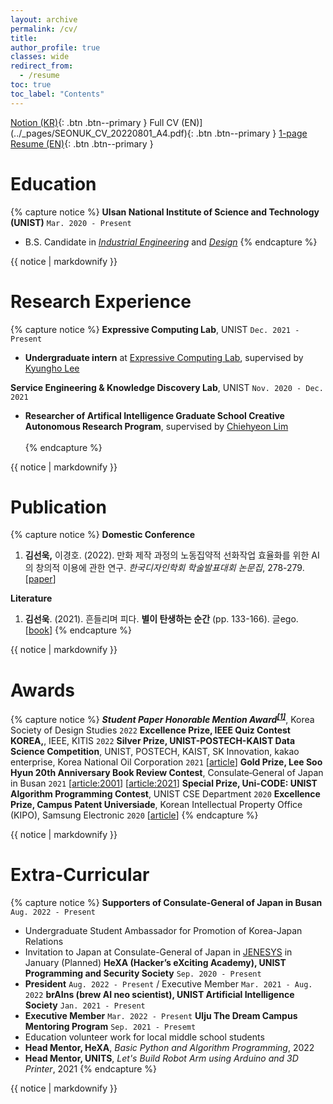 ```yaml
---
layout: archive
permalink: /cv/
title: 
author_profile: true
classes: wide
redirect_from:
  - /resume
toc: true
toc_label: "Contents"
---
```

<a href="notion" class="btn--primary"></a>
<i class='fas fa-download'></i>[Notion (KR)](https://5eonukkim.notion.site/){: .btn .btn--primary }
<a href="CV" class="btn--primary"></a>
<i class='fas fa-download'></i>Full CV (EN)](../_pages/SEONUK_CV_20220801_A4.pdf){: .btn .btn--primary }
<a href="Resume" class="btn--primary"></a>
<i class='fas fa-download'></i>[1-page Resume (EN)](../_pages/SEONUK_Resume_20220801_A4.pdf){: .btn .btn--primary }

Education
======
{% capture notice %}
__Ulsan National Institute of Science and Technology (UNIST)__ `Mar. 2020 - Present`
  * B.S. Candidate in *[Industrial Engineering](https://ie.unist.ac.kr/eng/)* and *[Design](https://design.unist.ac.kr/)*
{% endcapture %}
<div class="notice--primary">{{ notice | markdownify }}</div>

Research Experience
======
{% capture notice %}
__Expressive Computing Lab__, UNIST `Dec. 2021 - Present`
  * __Undergraduate intern__ at [Expressive Computing Lab](https://www.klee141.com/), supervised by [Kyungho Lee](https://research.unist.ac.kr/post-research/%EC%9D%B4%EA%B2%BD%ED%98%B8-expc-lab/?eng)

__Service Engineering & Knowledge Discovery Lab__, UNIST `Nov. 2020 - Dec. 2021`
  * __Researcher of Artifical Intelligence Graduate School Creative Autonomous Research Program__, supervised by [Chiehyeon Lim](https://research.unist.ac.kr/post-research/%ec%9e%84%ec%b9%98%ed%98%84_service-engineering-knowledge-discovery/?eng)<br><br>
{% endcapture %}
<div class="notice--primary">{{ notice | markdownify }}</div>

Publication
======
{% capture notice %}
__Domestic Conference__
  1. **김선욱,** 이경호. (2022). 만화 제작 과정의 노동집약적 선화작업 효율화를 위한 AI의 창의적 이용에 관한 연구.
*한국디자인학회 학술발표대회 논문집*, 278-279. [[paper](https://www.dbpia.co.kr/journal/articleDetail?nodeId=NODE11073042)] <a name="DC1"></a>

__Literature__
  1. **김선욱**. (2021). 흔들리며 피다. **별이 탄생하는 순간** (pp. 133-166). 글ego. [[book](https://www.aladin.co.kr/shop/wproduct.aspx?ItemId=272558882)]
{% endcapture %}
<div class="notice--primary">{{ notice | markdownify }}</div>

Awards
======
{% capture notice %}
***Student Paper Honorable Mention Award<sup>[[1]](DC1)</sup>***, Korea Society of Design Studies `2022`
**Excellence Prize, IEEE Quiz Contest KOREA,**, IEEE, KITIS `2022`
**Silver Prize, UNIST-POSTECH-KAIST Data Science Competition**, UNIST, POSTECH, KAIST, SK Innovation, kakao enterprise, Korea National Oil Corporation `2021`
 [[article](http://news.unist.ac.kr/successful-completion-of-2021-unist-postech-kaist-data-science-competition/)]
**Gold Prize, Lee Soo Hyun 20th Anniversary Book Review Contest**, Consulate‑General of Japan in Busan `2021` [[article:2001](https://www.donga.com/en/article/all/20011231/210363/1)] [[article:2021](https://www.donga.com/en/article/all/20210125/2393536/1)]
**Special Prize, Uni-CODE: UNIST Algorithm Programming Contest**, UNIST CSE Department `2020`
**Excellence Prize, Campus Patent Universiade**, Korean Intellectual Property Office (KIPO), Samsung Electronic `2020` [[article](http://news.unist.ac.kr/a-team-of-unist-students-honored-at-the-2020-campus-patent-universiade-competition/)]
{% endcapture %}
<div class="notice--primary">{{ notice | markdownify }}</div>

Extra-Curricular
======
{% capture notice %}
__Supporters of Consulate‑General of Japan in Busan__ `Aug. 2022 - Present`
  * Undergraduate Student Ambassador for Promotion of Korea-Japan Relations
  * Invitation to Japan at Consulate-General of Japan in [JENESYS](https://www.busan.kr.emb-japan.go.jp/itpr_ko/00_000457.html) in January (Planned)
__HeXA (Hacker’s eXciting Academy), UNIST Programming and Security Society__ `Sep. 2020 - Present`
  * __President__ `Aug. 2022 - Present` / Executive Member `Mar. 2021 - Aug. 2022`
__brAIns (brew AI neo scientist), UNIST Artificial Intelligence Society__ `Jan. 2021 - Present`
  * __Executive Member__ `Mar. 2022 - Present`
__Ulju The Dream Campus Mentoring Program__ `Sep. 2021 - Presemt`
  * Education volunteer work for local middle school students
  * __Head Mentor, HeXA__, *Basic Python and Algorithm Programming*, 2022
  * __Head Mentor, UNITS__, *Let's Build Robot Arm using Arduino and 3D Printer*, 2021
{% endcapture %}
<div class="notice--primary">{{ notice | markdownify }}</div>
